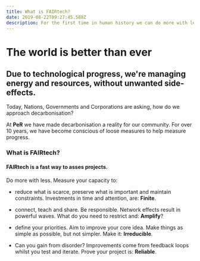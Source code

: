 ```yaml
---
title: What is FAIRtech?
date: 2019-08-22T09:27:45.588Z
description: For the first time in human history we can do more with less!
---
```

# The world is better than ever

## Due to technological progress, we're managing energy and resources, without unwanted side-effects.

Today, Nations, Governments and Corporations are asking, how do we approach decarbonisation? 

At **PeR** we have made decarbonisation a reality for our community. For over 10 years, we have become conscious of loose measures to help measure progress.

### What is FAIRtech?

#### FAIRtech is a fast way to asses projects. 

Do more with less. Measure your capacity to:

* reduce what is scarce, preserve what is important and maintain constraints. Investments in time and attention, are: **Finite**.

* connect, teach and share. Be responsible. Network effects result in powerful waves. What do you need to restrict and: **Amplify**?

* define your priorities. Aim to improve your core idea. Make things as simple as possible, but not simpler. Make it: **Irreducible**.

* Can you gain from disorder? Improvements come from feedback loops whilst you test and iterate. Prove your project is: **Reliable**.
